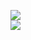 [![](https://img.shields.io/badge/Made%20With-Github%20Spray-lightgrey.svg?style=for-the-badge&logo=github)](https://github.com/Annihil/github-spray#4150)  
[![](https://i.imgur.com/2DrTn0Z.gif)](https://github.com/Annihil/github-spray)